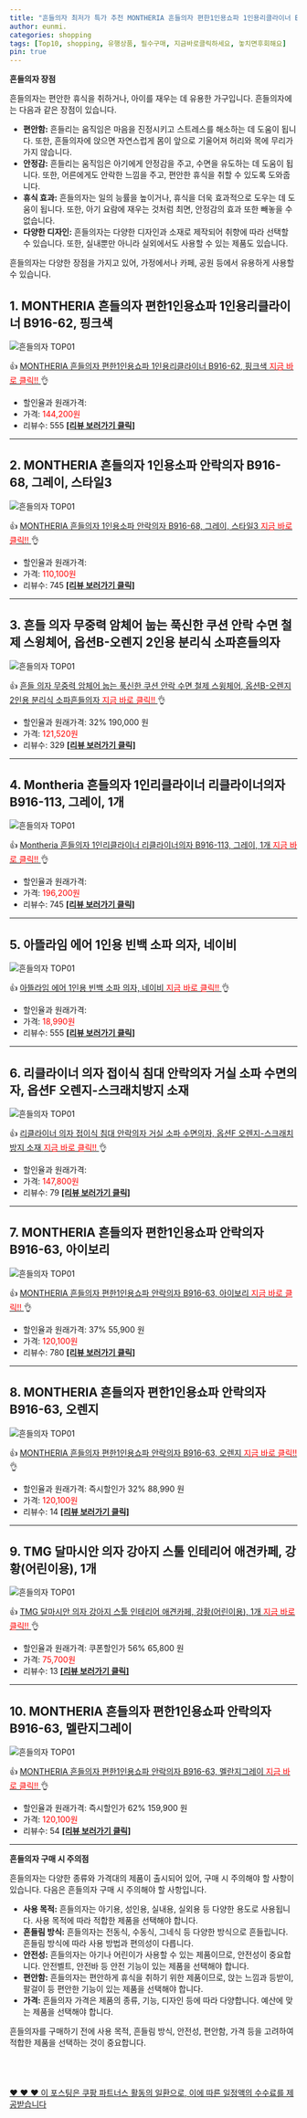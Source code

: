 ```yaml
---
title: "흔들의자 최저가 특가 추천 MONTHERIA 흔들의자 편한1인용쇼파 1인용리클라이너 B916-62, 핑크색 비교 장점 구매가이드"
author: eunmi.
categories: shopping
tags: [Top10, shopping, 유행상품, 필수구매, 지금바로클릭하세요, 놓치면후회해요]
pin: true
---
```

**흔들의자 장점**

흔들의자는 편안한 휴식을 취하거나, 아이를 재우는 데 유용한 가구입니다. 흔들의자에는 다음과 같은 장점이 있습니다.

* **편안함:** 흔들리는 움직임은 마음을 진정시키고 스트레스를 해소하는 데 도움이 됩니다. 또한, 흔들의자에 앉으면 자연스럽게 몸이 앞으로 기울어져 허리와 목에 무리가 가지 않습니다.
* **안정감:** 흔들리는 움직임은 아기에게 안정감을 주고, 수면을 유도하는 데 도움이 됩니다. 또한, 어른에게도 안락한 느낌을 주고, 편안한 휴식을 취할 수 있도록 도와줍니다.
* **휴식 효과:** 흔들의자는 일의 능률을 높이거나, 휴식을 더욱 효과적으로 도우는 데 도움이 됩니다. 또한, 아기 요람에 재우는 것처럼 최면, 안정감의 효과 또한 빼놓을 수 없습니다.
* **다양한 디자인:** 흔들의자는 다양한 디자인과 소재로 제작되어 취향에 따라 선택할 수 있습니다. 또한, 실내뿐만 아니라 실외에서도 사용할 수 있는 제품도 있습니다.

흔들의자는 다양한 장점을 가지고 있어, 가정에서나 카페, 공원 등에서 유용하게 사용할 수 있습니다.

   

## 1. MONTHERIA 흔들의자 편한1인용쇼파 1인용리클라이너 B916-62, 핑크색

![흔들의자 TOP01](https://thumbnail7.coupangcdn.com/thumbnails/remote/230x230ex/image/vendor_inventory/2ea5/03ed6ee295056296b29a3d5cb77135eec053f81dd2e843d73edea52e5010.png)


👍 [MONTHERIA 흔들의자 편한1인용쇼파 1인용리클라이너 B916-62, 핑크색 <font color=red> 지금 바로 클릭!! </font> ](https://link.coupang.com/re/AFFSDP?lptag=AF3617701&subid=GithubCoopas&pageKey=7620997413&traceid=V0-153&itemId=20205203538&vendorItemId=86896728209) 👌 


- 할인율과 원래가격: 
- 가격: <span style='color:red'>144,200원</span>
- 리뷰수: 555  [**[리뷰 보러가기 클릭]**](https://link.coupang.com/re/AFFSDP?lptag=AF3617701&subid=GithubCoopas&pageKey=7620997413&traceid=V0-153&itemId=20205203538&vendorItemId=86896728209)

---


   

## 2. MONTHERIA 흔들의자 1인용소파 안락의자 B916-68, 그레이, 스타일3

![흔들의자 TOP01](https://thumbnail8.coupangcdn.com/thumbnails/remote/230x230ex/image/vendor_inventory/7302/08d0c7eda48fca4bc8b6ab745b59819af0d9c0a85b22a392655785fad7fd.jpg)


👍 [MONTHERIA 흔들의자 1인용소파 안락의자 B916-68, 그레이, 스타일3 <font color=red> 지금 바로 클릭!! </font> ](https://link.coupang.com/re/AFFSDP?lptag=AF3617701&subid=GithubCoopas&pageKey=7620999653&traceid=V0-153&itemId=20205212773&vendorItemId=86919053563) 👌 


- 할인율과 원래가격: 
- 가격: <span style='color:red'>110,100원</span>
- 리뷰수: 745  [**[리뷰 보러가기 클릭]**](https://link.coupang.com/re/AFFSDP?lptag=AF3617701&subid=GithubCoopas&pageKey=7620999653&traceid=V0-153&itemId=20205212773&vendorItemId=86919053563)

---


   

## 3. 흔들 의자 무중력 암체어 눕는 푹신한 쿠션 안락 수면 철제 스윙체어, 옵션B-오렌지 2인용 분리식 소파흔들의자

![흔들의자 TOP01](https://thumbnail7.coupangcdn.com/thumbnails/remote/230x230ex/image/vendor_inventory/a283/4cb23499289acc65998128a25348b984929fc31196289862e357e0f16dff.jpg)


👍 [흔들 의자 무중력 암체어 눕는 푹신한 쿠션 안락 수면 철제 스윙체어, 옵션B-오렌지 2인용 분리식 소파흔들의자 <font color=red> 지금 바로 클릭!! </font> ](https://link.coupang.com/re/AFFSDP?lptag=AF3617701&subid=GithubCoopas&pageKey=7411025608&traceid=V0-153&itemId=19202003196&vendorItemId=86319333659) 👌 


- 할인율과 원래가격: 32%  190,000   원
- 가격: <span style='color:red'>121,520원</span>
- 리뷰수: 329  [**[리뷰 보러가기 클릭]**](https://link.coupang.com/re/AFFSDP?lptag=AF3617701&subid=GithubCoopas&pageKey=7411025608&traceid=V0-153&itemId=19202003196&vendorItemId=86319333659)

---


   

## 4. Montheria 흔들의자 1인리클라이너 리클라이너의자 B916-113, 그레이, 1개

![흔들의자 TOP01](https://thumbnail9.coupangcdn.com/thumbnails/remote/230x230ex/image/vendor_inventory/230b/b7e9c24111882ea316526bbd60b552dfd3a4e29dbd481068862f9fab515c.png)


👍 [Montheria 흔들의자 1인리클라이너 리클라이너의자 B916-113, 그레이, 1개 <font color=red> 지금 바로 클릭!! </font> ](https://link.coupang.com/re/AFFSDP?lptag=AF3617701&subid=GithubCoopas&pageKey=7621028599&traceid=V0-153&itemId=20205335425&vendorItemId=87135809034) 👌 


- 할인율과 원래가격: 
- 가격: <span style='color:red'>196,200원</span>
- 리뷰수: 745  [**[리뷰 보러가기 클릭]**](https://link.coupang.com/re/AFFSDP?lptag=AF3617701&subid=GithubCoopas&pageKey=7621028599&traceid=V0-153&itemId=20205335425&vendorItemId=87135809034)

---


   

## 5. 아뜰라임 에어 1인용 빈백 소파 의자, 네이비

![흔들의자 TOP01](https://thumbnail6.coupangcdn.com/thumbnails/remote/230x230ex/image/vendor_inventory/6fee/e424d69344ffca1a25bab3e8e93ad896c0bdf3df07b0b79d3d3b401df72d.png)


👍 [아뜰라임 에어 1인용 빈백 소파 의자, 네이비 <font color=red> 지금 바로 클릭!! </font> ](https://link.coupang.com/re/AFFSDP?lptag=AF3617701&subid=GithubCoopas&pageKey=6213016181&traceid=V0-153&itemId=12394313521&vendorItemId=87658283079) 👌 


- 할인율과 원래가격: 
- 가격: <span style='color:red'>18,990원</span>
- 리뷰수: 555  [**[리뷰 보러가기 클릭]**](https://link.coupang.com/re/AFFSDP?lptag=AF3617701&subid=GithubCoopas&pageKey=6213016181&traceid=V0-153&itemId=12394313521&vendorItemId=87658283079)

---


   

## 6. 리클라이너 의자 접이식 침대 안락의자 거실 소파 수면의자, 옵션F 오렌지-스크래치방지 소재

![흔들의자 TOP01](https://thumbnail6.coupangcdn.com/thumbnails/remote/230x230ex/image/vendor_inventory/5558/4fef986079d4ab427dfc8891c70f14e5b5c1101280b3176030db315c66aa.jpg)


👍 [리클라이너 의자 접이식 침대 안락의자 거실 소파 수면의자, 옵션F 오렌지-스크래치방지 소재 <font color=red> 지금 바로 클릭!! </font> ](https://link.coupang.com/re/AFFSDP?lptag=AF3617701&subid=GithubCoopas&pageKey=7557549806&traceid=V0-153&itemId=19903529286&vendorItemId=87003579784) 👌 


- 할인율과 원래가격: 
- 가격: <span style='color:red'>147,800원</span>
- 리뷰수: 79  [**[리뷰 보러가기 클릭]**](https://link.coupang.com/re/AFFSDP?lptag=AF3617701&subid=GithubCoopas&pageKey=7557549806&traceid=V0-153&itemId=19903529286&vendorItemId=87003579784)

---


   

## 7. MONTHERIA 흔들의자 편한1인용쇼파 안락의자 B916-63, 아이보리

![흔들의자 TOP01](https://thumbnail7.coupangcdn.com/thumbnails/remote/230x230ex/image/vendor_inventory/3596/dc3bd511d7c7c4046b7a1ba959f58c3d40e53d498179f8e01b88e2146949.png)


👍 [MONTHERIA 흔들의자 편한1인용쇼파 안락의자 B916-63, 아이보리 <font color=red> 지금 바로 클릭!! </font> ](https://link.coupang.com/re/AFFSDP?lptag=AF3617701&subid=GithubCoopas&pageKey=7620997815&traceid=V0-153&itemId=20205205034&vendorItemId=86896863462) 👌 


- 할인율과 원래가격: 37%  55,900   원
- 가격: <span style='color:red'>120,100원</span>
- 리뷰수: 780  [**[리뷰 보러가기 클릭]**](https://link.coupang.com/re/AFFSDP?lptag=AF3617701&subid=GithubCoopas&pageKey=7620997815&traceid=V0-153&itemId=20205205034&vendorItemId=86896863462)

---


   

## 8. MONTHERIA 흔들의자 편한1인용쇼파 안락의자 B916-63, 오렌지

![흔들의자 TOP01](https://thumbnail9.coupangcdn.com/thumbnails/remote/230x230ex/image/vendor_inventory/1702/11b669835065f9ebcc935fde3c9c39307500a510de7b0cea6465259ff085.png)


👍 [MONTHERIA 흔들의자 편한1인용쇼파 안락의자 B916-63, 오렌지 <font color=red> 지금 바로 클릭!! </font> ](https://link.coupang.com/re/AFFSDP?lptag=AF3617701&subid=GithubCoopas&pageKey=7620997815&traceid=V0-153&itemId=20205205029&vendorItemId=86896863380) 👌 


- 할인율과 원래가격: 즉시할인가 32%  88,990   원
- 가격: <span style='color:red'>120,100원</span>
- 리뷰수: 14  [**[리뷰 보러가기 클릭]**](https://link.coupang.com/re/AFFSDP?lptag=AF3617701&subid=GithubCoopas&pageKey=7620997815&traceid=V0-153&itemId=20205205029&vendorItemId=86896863380)

---


   

## 9. TMG 달마시안 의자 강아지 스툴 인테리어 애견카페, 강황(어린이용), 1개

![흔들의자 TOP01](https://thumbnail9.coupangcdn.com/thumbnails/remote/230x230ex/image/vendor_inventory/cd2f/c7789df2e74dbc6907d58e9a08fd6900090e56aa49b15e025410426c8fb7.jpg)


👍 [TMG 달마시안 의자 강아지 스툴 인테리어 애견카페, 강황(어린이용), 1개 <font color=red> 지금 바로 클릭!! </font> ](https://link.coupang.com/re/AFFSDP?lptag=AF3617701&subid=GithubCoopas&pageKey=7498697202&traceid=V0-153&itemId=19624821457&vendorItemId=86731439881) 👌 


- 할인율과 원래가격: 쿠폰할인가 56%  65,800   원
- 가격: <span style='color:red'>75,700원</span>
- 리뷰수: 13  [**[리뷰 보러가기 클릭]**](https://link.coupang.com/re/AFFSDP?lptag=AF3617701&subid=GithubCoopas&pageKey=7498697202&traceid=V0-153&itemId=19624821457&vendorItemId=86731439881)

---


   

## 10. MONTHERIA 흔들의자 편한1인용쇼파 안락의자 B916-63, 멜란지그레이

![흔들의자 TOP01](https://thumbnail8.coupangcdn.com/thumbnails/remote/230x230ex/image/vendor_inventory/bda6/0c6a53fb427d0787a52f505a01b13a81bd177016fe56980ba231c3352fb0.png)


👍 [MONTHERIA 흔들의자 편한1인용쇼파 안락의자 B916-63, 멜란지그레이 <font color=red> 지금 바로 클릭!! </font> ](https://link.coupang.com/re/AFFSDP?lptag=AF3617701&subid=GithubCoopas&pageKey=7620997815&traceid=V0-153&itemId=20205205030&vendorItemId=86896863478) 👌 


- 할인율과 원래가격: 즉시할인가 62%  159,900   원
- 가격: <span style='color:red'>120,100원</span>
- 리뷰수: 54  [**[리뷰 보러가기 클릭]**](https://link.coupang.com/re/AFFSDP?lptag=AF3617701&subid=GithubCoopas&pageKey=7620997815&traceid=V0-153&itemId=20205205030&vendorItemId=86896863478)

---
**흔들의자 구매 시 주의점**

흔들의자는 다양한 종류와 가격대의 제품이 출시되어 있어, 구매 시 주의해야 할 사항이 있습니다. 다음은 흔들의자 구매 시 주의해야 할 사항입니다.

* **사용 목적:** 흔들의자는 아기용, 성인용, 실내용, 실외용 등 다양한 용도로 사용됩니다. 사용 목적에 따라 적합한 제품을 선택해야 합니다.
* **흔들림 방식:** 흔들의자는 전동식, 수동식, 그네식 등 다양한 방식으로 흔들립니다. 흔들림 방식에 따라 사용 방법과 편의성이 다릅니다.
* **안전성:** 흔들의자는 아기나 어린이가 사용할 수 있는 제품이므로, 안전성이 중요합니다. 안전벨트, 안전바 등 안전 기능이 있는 제품을 선택해야 합니다.
* **편안함:** 흔들의자는 편안하게 휴식을 취하기 위한 제품이므로, 앉는 느낌과 등받이, 팔걸이 등 편안한 기능이 있는 제품을 선택해야 합니다.
* **가격:** 흔들의자 가격은 제품의 종류, 기능, 디자인 등에 따라 다양합니다. 예산에 맞는 제품을 선택해야 합니다.

흔들의자를 구매하기 전에 사용 목적, 흔들림 방식, 안전성, 편안함, 가격 등을 고려하여 적합한 제품을 선택하는 것이 중요합니다.<br><br><br><br><br> [ ❤ ❤ ❤ 이 포스팅은 쿠팡 파트너스 활동의 일환으로, 이에 따른 일정액의 수수료를 제공받습니다](https://link.coupang.com/a/bcEFyh)